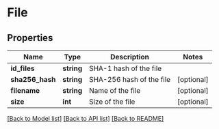 # File

## Properties
Name | Type | Description | Notes
------------ | ------------- | ------------- | -------------
**id_files** | **string** | SHA-1 hash of the file | 
**sha256_hash** | **string** | SHA-256 hash of the file | [optional] 
**filename** | **string** | Name of the file | [optional] 
**size** | **int** | Size of the file | [optional] 

[[Back to Model list]](../README.md#documentation-for-models) [[Back to API list]](../README.md#documentation-for-api-endpoints) [[Back to README]](../README.md)



